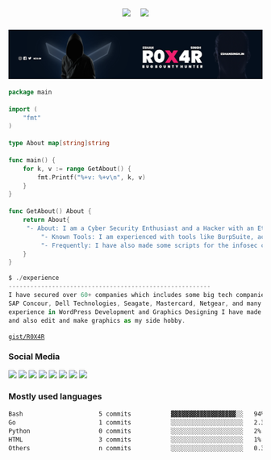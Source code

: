<h1 align="center">
  <img src="https://readme-typing-svg.herokuapp.com?color=0c0c0d&size=50&center=true&vCenter=true&width=450&lines=Hello+there!;+I'm+Eshan+Singh">
  &nbsp; <img src="https://media.giphy.com/media/WUlplcMpOCEmTGBtBW/giphy.gif" width="50">
</h1>
<p align="center">
<img src="images/banner.png">
</p>


```go
package main

import (
	"fmt"
)

type About map[string]string

func main() {
	for k, v := range GetAbout() {
		fmt.Printf("%+v: %+v\n", k, v)
	}
}

func GetAbout() About {
	return About{
	 "- About: I am a Cyber Security Enthusiast and a Hacker with an Ethical mindset. I'm having experience in Web-app security, Mobile app security, API security, Vulnerability Assessment & Penetration Testing.",
         "- Known Tools: I am experienced with tools like BurpSuite, acunetix, Nmap, and of course with Kali Linux & some GitHub open source tools like Amass, Aquatone, etc many more for finding the vulnerabilities in the web application and mobile application.", 
         "- Frequently: I have also made some scripts for the infosec community which helps beginners to find low-hanging bugs. I have frequently found account takeover, injections, privilege escalation, etc vulnerabilities on many programs.",
	}
}
```

```js
$ ./experience
--------------------------------------------------------
I have secured over 60+ companies which includes some big tech companies like Google, Nokia, TripAdvisor, 
SAP Concour, Dell Technologies, Seagate, Mastercard, Netgear, and many more. Also I have 2 years 
experience in WordPress Development and Graphics Designing I have made 12+ websites using wordpress 
and also edit and make graphics as my side hobby.
```

[`gist/R0X4R`](https://gist.github.com/R0X4R)

### Social Media

<a href="https://twitter.com/R0X4R/"><img src="https://img.shields.io/badge/twitter-%40R0X4R-blue.svg"></a>
<a href="https://github.com/R0X4R?tab=followers"><img src="https://img.shields.io/badge/github-%40R0X4R-orange"></a>
<a href="https://instagram.com/indianeshansingh"><img src="https://img.shields.io/badge/instagram-%40indianeshansingh-yellow"></a>
<a href="https://eshansingh.com/"><img src="https://img.shields.io/badge/web-eshansingh.in-brightgreen"></a>
<a href="https://www.youtube.com/EshanSingh"><img src="https://img.shields.io/static/v1?label=Youtube&message=%40EshanSingh&color=critical"></a>
<a href="https://www.linkedin.com/in/r0x4r/"><img src="https://img.shields.io/static/v1?label=LinkedIn&message=%40r0x4r&color=blueviolet"></a>
<a href="https://medium.com/@R0X4R"><img src="https://img.shields.io/static/v1?label=Medium&message=%40R0X4R&color=ff69b4"></a>
<a href="https://ko-fi.com/r0x4r"><img src="https://img.shields.io/badge/$%20support%20me%20-donate-red"></a>

### Mostly used languages

<!-- <img src="https://github-readme-stats.vercel.app/api/top-langs/?username=R0X4R&layout=compact" width="45%">&nbsp; 
<img src="https://github-readme-stats.vercel.app/api?username=R0X4R&show_icons=true" width="45%">
<p align="center">
  <img src="https://github-readme-streak-stats.herokuapp.com/?user=R0X4R">
</p> -->

```bash
Bash                     5 commits           ▓▓▓▓▓▓▓▓▓▓▓▓▓▓▓▓▓▓░░   94% 
Go                       1 commits           ░░░░░░░░░░░░░░░░░░░░   2.35%
Python                   0 commits           ░░░░░░░░░░░░░░░░░░░░   2%  
HTML                     3 commits           ░░░░░░░░░░░░░░░░░░░░   1% 
Others                   n commits           ░░░░░░░░░░░░░░░░░░░░   0.35%
```
